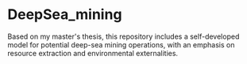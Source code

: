 # DeepSea_mining
Based on my master's thesis, this repository includes a self-developed model for potential deep-sea mining operations, with an emphasis on resource extraction and environmental externalities.
